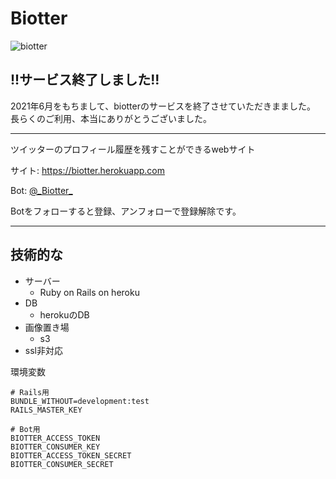# Biotter

![biotter](https://user-images.githubusercontent.com/44367208/143977486-7a6b1173-f21b-47f5-a32c-517778053a15.jpg)

## !!サービス終了しました!!
2021年6月をもちまして、biotterのサービスを終了させていただきまました。
長らくのご利用、本当にありがとうございました。

---


ツイッターのプロフィール履歴を残すことができるwebサイト

サイト: https://biotter.herokuapp.com


Bot: <a href="https://twitter.com/_Biotter_">@\_Biotter\_</a>

Botをフォローすると登録、アンフォローで登録解除です。

---

## 技術的な

- サーバー
  - Ruby on Rails on heroku
- DB
  - herokuのDB
- 画像置き場
  - s3
- ssl非対応

環境変数

```
# Rails用
BUNDLE_WITHOUT=development:test
RAILS_MASTER_KEY
```

```
# Bot用
BIOTTER_ACCESS_TOKEN
BIOTTER_CONSUMER_KEY
BIOTTER_ACCESS_TOKEN_SECRET
BIOTTER_CONSUMER_SECRET
```

